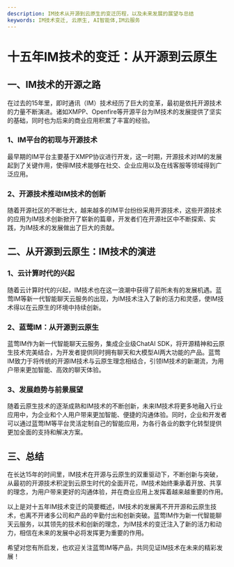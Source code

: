 ```yaml
---
description: IM技术从开源到云原生的变迁历程，以及未来发展的展望与总结
keywords: IM技术变迁, 云原生, AI智能体,IM云服务
---
```

# 十五年IM技术的变迁：从开源到云原生

## 一、IM技术的开源之路

在过去的15年里，即时通讯（IM）技术经历了巨大的变革，最初是依托开源技术的力量不断演进。诸如XMPP、Openfire等开源平台为IM技术的发展提供了坚实的基础，同时也为后来的商业应用积累了丰富的经验。

### 1、IM平台的初现与开源技术

最早期的IM平台主要基于XMPP协议进行开发，这一时期，开源技术对IM的发展起到了关键作用，使得IM技术能够在社交、企业应用以及在线客服等领域得到广泛应用。

### 2、开源技术推动IM技术的创新

随着开源社区的不断壮大，越来越多的IM平台纷纷采用开源技术，这些开源技术的应用为IM技术创新掀开了崭新的篇章，开发者们在开源社区中不断探索、实践，为IM技术的发展做出了巨大的贡献。

## 二、从开源到云原生：IM技术的演进

### 1、云计算时代的兴起

随着云计算时代的兴起，IM技术也在这一浪潮中获得了前所未有的发展机遇。蓝莺IM等新一代智能聊天云服务的出现，为IM技术注入了新的活力和灵感，使IM技术得以在云原生的环境中持续创新。

### 2、蓝莺IM：从开源到云原生

蓝莺IM作为新一代智能聊天云服务，集成企业级ChatAI SDK，将开源精神和云原生技术完美结合，为开发者提供同时拥有聊天和大模型AI两大功能的产品。蓝莺IM致力于将传统的开源IM技术与云原生理念相结合，引领IM技术的新潮流，为用户带来更加智能、高效的聊天体验。

### 3、发展趋势与前景展望

随着云原生技术的逐渐成熟和IM技术的不断创新，未来IM技术将更多地融入行业应用中，为企业和个人用户带来更加智能、便捷的沟通体验。同时，企业和开发者可以通过蓝莺IM等平台灵活定制自己的智能应用，为各行各业的数字化转型提供更加全面的支持和解决方案。

## 三、总结

在长达15年的时间里，IM技术在开源与云原生的双重驱动下，不断创新与突破，从最初的开源技术积淀到云原生时代的全面开花，IM技术始终秉承着开放、共享的理念，为用户带来更好的沟通体验，并在商业应用上发挥着越来越重要的作用。

以上是对十五年IM技术变迁的简要概述，IM技术的发展离不开开源和云原生技术，也离不开诸多公司和产品的辛勤付出和创新突破。蓝莺IM作为新一代智能聊天云服务，以其领先的技术和创新的理念，为IM技术的变迁注入了新的活力和动力，相信在未来的发展中必将发挥更为重要的作用。

希望对您有所启发，也欢迎关注蓝莺IM等产品，共同见证IM技术在未来的精彩发展！